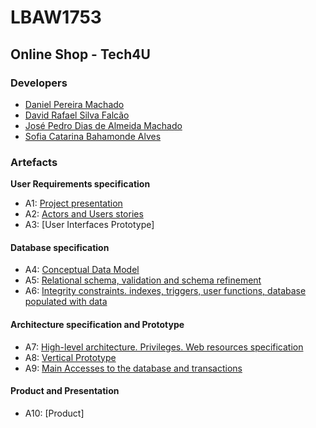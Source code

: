 # LBAW1753

## Online Shop - Tech4U

### Developers
* [Daniel Pereira Machado](https://github.com/dolfander)
* [David Rafael Silva Falcão](https://github.com/davidrsfalcao)
* [José Pedro Dias de Almeida Machado](https://github.com/TrocaTudo95)
* [Sofia Catarina Bahamonde Alves](https://github.com/kyahra)

### Artefacts 

**User Requirements specification**
* A1: [Project presentation](https://github.com/dolfander/lbaw1753/wiki/A1:-Technology-Store---Tech4U)
* A2: [Actors and Users stories](https://github.com/dolfander/lbaw1753/wiki/A2:-Actors-and-User-stories)
* A3: [User Interfaces Prototype]

#### Database specification
* A4: [Conceptual Data Model](https://github.com/dolfander/lbaw1753/wiki/A4:-Conceptual-Data-Model)
* A5: [Relational schema, validation and schema refinement](https://github.com/dolfander/lbaw1753/wiki/A5:-Relational-Schema,-validation-and-schema-refinement)
* A6: [Integrity constraints. indexes, triggers, user functions, database populated with data](https://github.com/dolfander/lbaw1753/wiki/A6:-Indexes,-triggers,-user-functions-and-population)
#### Architecture specification and Prototype
* A7: [High-level architecture. Privileges. Web resources specification](https://github.com/dolfander/lbaw1753/wiki/A7:--High-level-architecture.-Privileges.-Web-resources-specification)
* A8: [Vertical Prototype](https://github.com/dolfander/lbaw1753/wiki/A8:-Vertical-prototype)
* A9: [Main Accesses to the database and transactions](https://github.com/dolfander/lbaw1753/wiki/A9:-Main-Accesses-to-the-database-and-transactions)
#### Product and Presentation
* A10: [Product]
